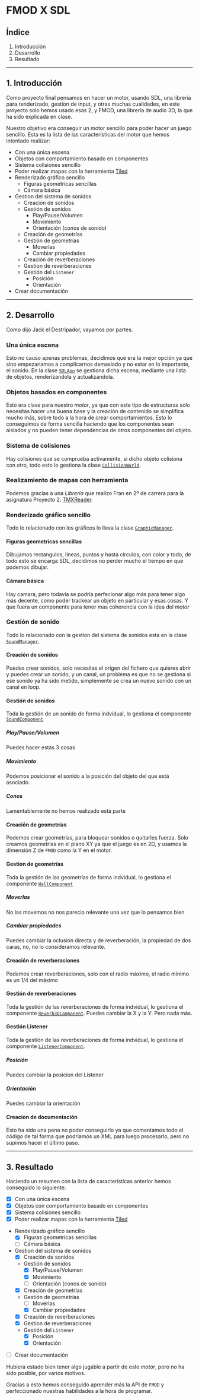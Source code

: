 # FMOD X SDL
## Índice
1. Introducción
2. Desarrollo
3. Resultado
----
## 1. Introducción
Como proyecto final pensamos en hacer un motor, usando SDL, una librería para renderizado, gestion de input, y otras muchas cualidades, en este proyecto solo hemos usado esas 2, y FMOD, una librería de audio 3D, la que ha sido explicada en clase.

Nuestro objetivo era conseguir un motor sencillo para poder hacer un juego sencillo. Esta es la lista de las características del motor que hemos intentado realizar:
- Con una única escena
- Objetos con comportamiento basado en componentes
- Sistema colisiones sencillo
- Poder realizar mapas con la herramienta [Tiled](https://www.mapeditor.org/)
- Renderizado gráfico sencillo
  - Figuras geometrícas sencillas
  - Cámara básica
- Gestion del sistema de sonidos
  - Creación de sonidos
  - Gestión de sonidos
    - Play/Pause/Volumen
    - Movimiento
    - Orientación (conos de sonido)
  - Creación de geometrías
  - Gestión de geometrías
    - Moverlas
    - Cambiar propiedades
  - Creación de reverberaciones
  - Gestion de reverberaciones
  - Gestión del ```Listener```
    - Posición
    - Orientación
- Crear documentación
---
## 2. Desarrollo
Como dijo Jack el Destripador, vayamos por partes.
### Una única escena
Esto no causo apenas problemas, decidimos que era la mejor opción ya que sino empezariamos a complicarnos demasiado y no estar en lo importante, el sonido. En la clase [`SDLApp`](.\src\SDLApp.h) se gestiona dicha escena, mediante una lista de objetos, renderizandola y actualizandola.
### Objetos basados en componentes
Esto era clave para nuestro *motor*, ya que con este tipo de estructuras solo necesitas hacer una buena base y la creación de contenido se simplifica mucho más, sobre todo a la hora de crear comportamientos. Esto lo conseguimos de forma sencilla haciendo que los componentes sean aislados y no pueden tener dependencias de otros componentes del objeto.
### Sistema de colisiones
Hay colisiones que se comprueba activamente, si dicho objeto colisiona con otro, todo esto lo gestiona la clase [`CollisionWorld`](.\src\CollisionWorld.h).
### Realizamiento de mapas con herramienta
Podemos gracias a una *Librería* que realizo Fran en 2º de carrera para la asignatura Proyecto 2. [TMXReader](https://github.com/franlbc97/TMXReader).
### Renderizado gráfico sencillo
Todo lo relacionado con los gráficos lo lleva la clase [`GraphicManager`](.\src\GraphicManager.h).
#### Figuras geometrícas sencillas
Dibujamos rectangulos, lineas, puntos y hasta circulos, con color y todo, de todo esto se encarga SDL, decidimos no perder mucho el tiempo en que podemos dibujar.
#### Cámara básica
Hay camara, pero todavía se podría perfecionar algo más para tener algo más decente, como poder trackear un objeto en particular y esas cosas. Y que fuera un componente para tener mas coherencia con la idea del *motor*
### Gestión de sonido
Todo lo relacionado con la gestion del sistema de sonidos esta en la clase  [`SoundManager`](.\src\SoundManager.h).
#### Creación de sonidos
Puedes crear sonidos, solo necesitas el origen del fichero que quieres abrir y puedes crear un sonido, y un canal, un problema es que no se gestiona si ese sonido ya ha sido metido, simplemente se crea un nuevo sonido con un canal en loop.
#### Gestión de sonidos
Toda la gestión de un sonido de forma indvidual, lo gestiona el componente [``SoundComponent``](.\src\SoundComponent.h)
##### Play/Pause/Volumen
Puedes hacer estas 3 cosas
##### Movimiento
Podemos posicionar el sonido a la posición del objeto del que está asociado.
##### Conos
Lamentablemente no hemos realizado está parte
#### Creación de geometrías
Podemos crear geometrías, para bloquear sonidos o quitarles fuerza. Solo creamos geometrías en el plano XY ya que el juego es en 2D, y usamos la dimensión Z de `FMOD` como la Y en el motor.
#### Gestion de geometrías
Toda la gestión de las geometrías de forma indvidual, lo gestiona el componente [``WallComponent``](.\src\WallComponent.h)
##### Moverlas
No las movemos no nos parecio relevante una vez que lo pensamos bien
##### Cambiar propiedades
Puedes cambiar la oclusión directa y de reverberación, la propiedad de dos caras, no, no lo consideramos relevante.
#### Creación de reverberaciones
Podemos crear reverberaciones, solo con el radio máximo, el radio mínimo es un 1/4 del máximo
#### Gestión de reverberaciones
Toda la gestión de las reverberaciones de forma indvidual, lo gestiona el componente [``Reverb3DComponent``](.\src\WallComponent.h). Puedes cambiar la X y la Y. Pero nada más.
#### Gestión Listener
Toda la gestión de las reverberaciones de forma indvidual, lo gestiona el componente [``ListenerComponent``](.\src\ListenerComponent.h).
##### Posición
Puedes cambiar la posicion del Listener
##### Orientación
Puedes cambiar la orientación
#### Creacion de documentación
Esto ha sido una pena no poder conseguirlo ya que comentamos todo el código de tal forma que podriamos un XML para luego procesarlo, pero no supimos hacer el último paso.

---
## 3. Resultado
Haciendo un resumen con la lista de características anterior hemos conseguido lo siguiente:
- [x] Con una única escena
- [x] Objetos con comportamiento basado en componentes
- [x] Sistema colisiones sencillo
- [x] Poder realizar mapas con la herramienta [Tiled](https://www.mapeditor.org/)
- Renderizado gráfico sencillo
  - [x] Figuras geometrícas sencillas
  - [ ] Cámara básica
- Gestion del sistema de sonidos
  - [x] Creación de sonidos
  - Gestión de sonidos
    - [x] Play/Pause/Volumen
    - [x] Movimiento
    - [ ] Orientación (conos de sonido)
  - [x] Creación de geometrías
  - Gestión de geometrías
    - [ ] Moverlas
    - [x] Cambiar propiedades
  - [x] Creación de reverberaciones
  - [x] Gestion de reverberaciones
  - Gestión del ```Listener```
    - [x] Posición
    - [x] Orientación
- [ ] Crear documentación

Hubiera estado bien tener algo jugable a partir de este *motor*, pero no ha sido posible, por varios motivos.

Gracias a esto hemos conseguido aprender más la API de `FMOD` y perfeccionado nuestras habilidades a la hora de programar. 
